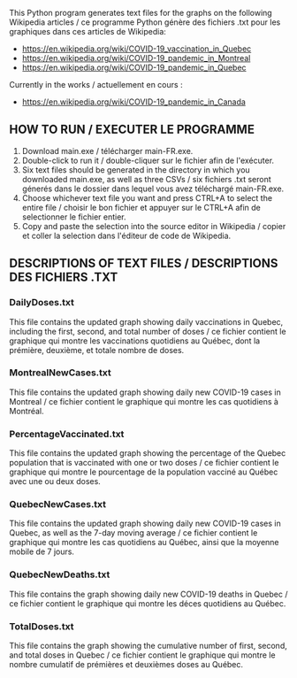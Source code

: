 This Python program generates text files for the graphs on the following Wikipedia articles / ce programme Python génère des fichiers .txt pour les graphiques dans ces articles de Wikipedia:
* https://en.wikipedia.org/wiki/COVID-19_vaccination_in_Quebec
* https://en.wikipedia.org/wiki/COVID-19_pandemic_in_Montreal
* https://en.wikipedia.org/wiki/COVID-19_pandemic_in_Quebec

Currently in the works / actuellement en cours :
* https://en.wikipedia.org/wiki/COVID-19_pandemic_in_Canada

## HOW TO RUN / EXECUTER LE PROGRAMME

1. Download main.exe / télécharger main-FR.exe.
2. Double-click to run it / double-cliquer sur le fichier afin de l'exécuter.
3. Six text files should be generated in the directory in which you downloaded main.exe, as well as three CSVs / six fichiers .txt seront génerés dans le dossier dans lequel vous avez téléchargé main-FR.exe.
4. Choose whichever text file you want and press CTRL+A to select the entire file / choisir le bon fichier et appuyer sur le CTRL+A afin de selectionner le fichier entier.
5. Copy and paste the selection into the source editor in Wikipedia / copier et coller la selection dans l'éditeur de code de Wikipedia.

## DESCRIPTIONS OF TEXT FILES / DESCRIPTIONS DES FICHIERS .TXT

### DailyDoses.txt

This file contains the updated graph showing daily vaccinations in Quebec, including the first, second, and total number of doses / ce fichier contient le graphique qui montre les vaccinations quotidiens au Québec, dont la prémière, deuxième, et totale nombre de doses.

### MontrealNewCases.txt

This file contains the updated graph showing daily new COVID-19 cases in Montreal / ce fichier contient le graphique qui montre les cas quotidiens à Montréal.

### PercentageVaccinated.txt

This file contains the updated graph showing the percentage of the Quebec population that is vaccinated with one or two doses / ce fichier contient le graphique qui montre le pourcentage de la population vacciné au Québec avec une ou deux doses.

### QuebecNewCases.txt

This file contains the updated graph showing daily new COVID-19 cases in Quebec, as well as the 7-day moving average / ce fichier contient le graphique qui montre les cas quotidiens au Québec, ainsi que la moyenne mobile de 7 jours.

### QuebecNewDeaths.txt

This file contains the graph showing daily new COVID-19 deaths in Quebec / ce fichier contient le graphique qui montre les déces quotidiens au Québec.

### TotalDoses.txt

This file contains the graph showing the cumulative number of first, second, and total doses in Quebec / ce fichier contient le graphique qui montre le nombre cumulatif de prémières et deuxièmes doses au Québec.
